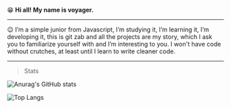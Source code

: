 😁 **Hi all! My name is voyager.**
<hr>
😉 I’m a simple junior from Javascript, I’m studying it, I’m learning it, I’m developing it, this is git zab and all the projects are my story, which I ask you to familiarize yourself with and I’m interesting to you. I won't have code without crutches, at least until I learn to write cleaner code.
<hr>

> Stats


![Anurag's GitHub stats](https://github-readme-stats.vercel.app/api?username=tech-voyager&show_icons=true&theme=radical)

![Top Langs](https://github-readme-stats.vercel.app/api/top-langs/?username=tech-voyager&hide_progress=true)
